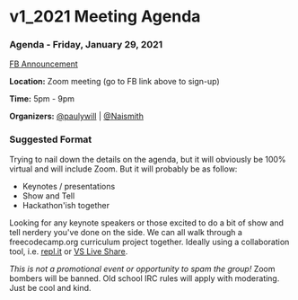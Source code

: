 # v1_2021 Meeting Agenda

### Agenda - Friday, January 29, 2021 

[FB Announcement](https://www.facebook.com/events/898657440902368)

**Location:** Zoom meeting (go to FB link above to sign-up)

**Time:** 5pm - 9pm

**Organizers:** [@paulywill](https://github.com/paulywill) | [@Naismith](https://github.com/naismith)

### Suggested Format

Trying to nail down the details on the agenda, but it will obviously be 100% virtual and will include Zoom.
But it will probably be as follow:

- Keynotes / presentations
- Show and Tell
- Hackathon'ish together

Looking for any keynote speakers or those excited to do a bit of show and tell nerdery you've done on the side.
We can all walk through a freecodecamp.org curriculum project together.
Ideally using a collaboration tool, i.e. [repl.it](repl.it) or [VS Live Share](https://marketplace.visualstudio.com/items?itemName=MS-vsliveshare.vsliveshare).

*This is not a promotional event or opportunity to spam the group!*
Zoom bombers will be banned.
Old school IRC rules will apply with moderating. 
Just be cool and kind.

